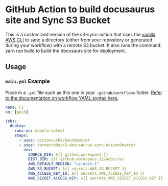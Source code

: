 # GitHub Action to build docusaurus site and Sync S3 Bucket

This is a customized version of the s3-sync-action that uses the [vanilla AWS CLI](https://docs.aws.amazon.com/cli/index.html) to sync a directory (either from your repository or generated during your workflow) with a remote S3 bucket. It also runs the command: yarn run build to build the docusaurs site for deployment.

## Usage

### `main.yml` Example

Place in a `.yml` file such as this one in your `.github/workflows` folder. [Refer to the documentation on workflow YAML syntax here.](https://help.github.com/en/articles/workflow-syntax-for-github-actions)

```yaml
name: CI
on: [push]

jobs:
  deploy:
    runs-on: ubuntu-latest
    steps:
      - uses: actions/checkout@master
      - uses: turnercode/s3-docusaurus-sync-action@master
        env:
          SOURCE_DIR: ${{ github.workspace }}
          DIST_DIR: ${{ github.workspace }}/website/
          AWS_DEFAULT_REGION: "us-east-1"
          AWS_S3_BUCKET: ${{ secrets.AWS_S3_BUCKET }}
          AWS_ACCESS_KEY_ID: ${{ secrets.AWS_ACCESS_KEY_ID }}
          AWS_SECRET_ACCESS_KEY: ${{ secrets.AWS_SECRET_ACCESS_KEY }}
```

